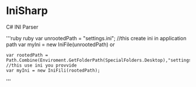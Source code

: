 IniSharp
========

C# INI Parser

'''ruby
    ruby
    var unrootedPath = "settings.ini"; //this create ini in application path
    var myIni = new IniFile(unrootedPath)
  or
    
    var rootedPath = Path.Combine(Enviroment.GetFolderPath(SpecialFolders.Desktop),"settings.ini"; //this use ini you provvide
    var myIni = new IniFili(rootedPath);
'''
